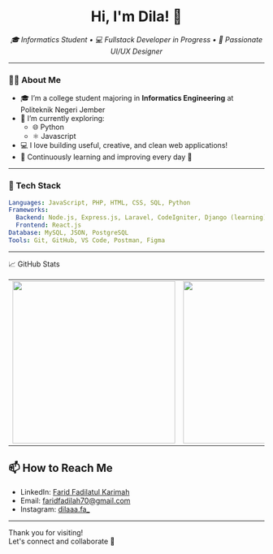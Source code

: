 <h1 align="center">Hi, I'm Dila! 👋</h1>
<p align="center">
  <em>🎓 Informatics Student • 💻 Fullstack Developer in Progress • 🎨 Passionate UI/UX Designer</em>
</p>

---

### 👩‍💻 About Me

- 🎓 I’m a college student majoring in **Informatics Engineering** at Politeknik Negeri Jember
- 🔭 I’m currently exploring:
  - 🌐 Python
  - ⚛️ Javascript
- 💻 I love building useful, creative, and clean web applications!
- 🌱 Continuously learning and improving every day 💪

---

### 💼 Tech Stack

```yaml
Languages: JavaScript, PHP, HTML, CSS, SQL, Python
Frameworks:
  Backend: Node.js, Express.js, Laravel, CodeIgniter, Django (learning)
  Frontend: React.js
Database: MySQL, JSON, PostgreSQL
Tools: Git, GitHub, VS Code, Postman, Figma
```
---

📈 GitHub Stats
<table align="center">
  <tr>
    <td>
      <img src="https://github-readme-stats.vercel.app/api?username=dielascode&show_icons=true&theme=tokyonight" width="320"/>
    </td>
    <td>
      <img src="https://github-readme-streak-stats.herokuapp.com/?user=dielascode&theme=tokyonight" width="320"/>
    </td>
    <td>
      <img src="https://github-readme-stats.vercel.app/api/top-langs/?username=dielascode&layout=compact&theme=tokyonight"/>
    </td>
  </tr>
</table>


## 📫 How to Reach Me
- LinkedIn: [Farid Fadilatul Karimah](https://www.linkedin.com/in/farid-fadilatul-karimah/)
- Email: [faridfadilah70@gmail.com](mailto:faridfadilah70@gmail.com)
- Instagram: [dilaaa.fa_](https://www.instagram.com/dilaaa.fa_)

---

Thank you for visiting!  
Let's connect and collaborate 🚀
